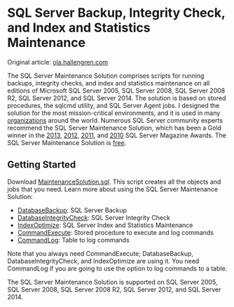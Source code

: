 # SQL Server Backup, Integrity Check, and Index and Statistics Maintenance

Original article: [ola.hallengren.com](https://ola.hallengren.com/organizations.html)

The SQL Server Maintenance Solution comprises scripts for running backups, integrity checks, and index and statistics maintenance on all editions of Microsoft SQL Server 2005, SQL Server 2008, SQL Server 2008
R2, SQL Server 2012, and SQL Server 2014. The solution is based on stored procedures, the sqlcmd utility, and SQL Server Agent jobs. I designed the solution for the most mission-critical environments, and it is used in many [organizations](https://ola.hallengren.com/organizations.html) around the world. Numerous SQL Server community experts recommend the SQL Server Maintenance Solution, which has been a Gold winner in the [2013](http://sqlmag.com/sql-server/best-free-sql-server-tool-2013), [2012](http://sqlmag.com/sql-server/2012-sql-server-pro-editors-best-and-community-choice-awards), [2011](http://sqlmag.com/sql-server/2011-sql-server-magazine-editors-best-and-community-choice-awards),
and [2010](http://sqlmag.com/sql-server/2010-sql-server-magazine-editors-best-and-community-choice-awards)
SQL Server Magazine Awards. The SQL Server Maintenance Solution is [free](https://ola.hallengren.com/license.html).


## Getting Started

Download [MaintenanceSolution.sql](/Ola_Maintenance_Solution/MaintenanceSolution.sql).
This script creates all the objects and jobs that you need.
Learn more about using the SQL Server Maintenance Solution:
 - [DatabaseBackup](/Ola_Maintenance_Solution/DatabaseBackup.sql): SQL Server Backup
 - [DatabaseIntegrityCheck](/Ola_Maintenance_Solution/DatabaseIntegrityCheck.sql): SQL Server Integrity Check
 - [IndexOptimize](/Ola_Maintenance_Solution/IndexOptimize.sql): SQL Server Index and Statistics Maintenance
 - [CommandExecute](/Ola_Maintenance_Solution/CommandExecute.sql): Stored procedure to execute and log commands
 - [CommandLog](/Ola_Maintenance_Solution/CommandLog.sql): Table to log commands

Note that you always need CommandExecute; DatabaseBackup, DatabaseIntegrityCheck, and IndexOptimize are using it. You need CommandLog if you are going to use the option to log commands to a table.

The SQL Server Maintenance Solution is supported on SQL Server 2005, SQL Server 2008, SQL Server 2008 R2, SQL Server 2012, and SQL Server 2014.
